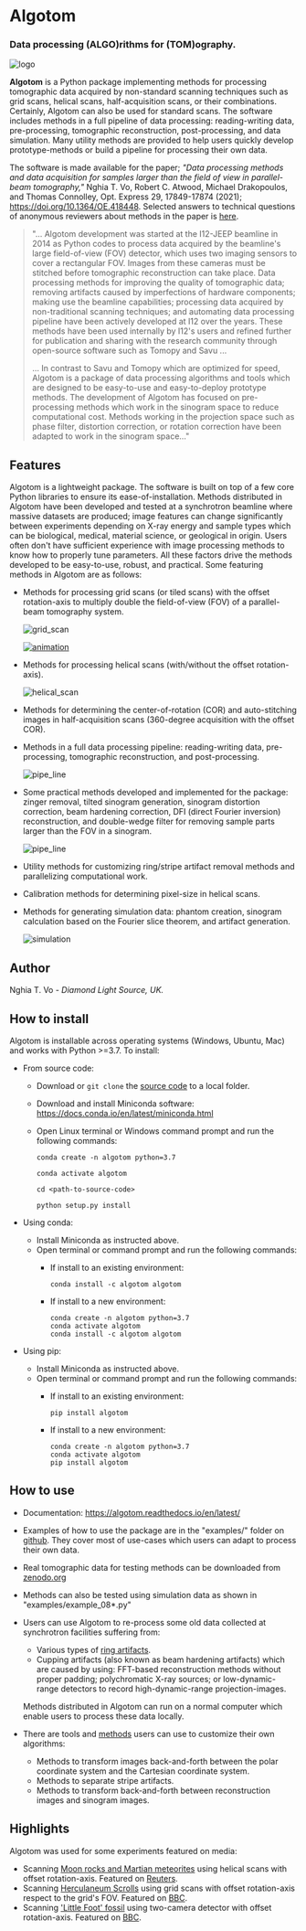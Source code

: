 # Algotom
### Data processing (**ALGO**)rithms for (**TOM**)ography.

![logo](https://github.com/algotom/algotom/raw/master/figs/readme/logo2.png)

**Algotom** is a Python package implementing methods for processing tomographic
data acquired by non-standard scanning techniques such as grid scans, helical 
scans, half-acquisition scans, or their combinations. Certainly, Algotom can 
also be used for standard scans. The software includes methods in a full 
pipeline of data processing: reading-writing data, pre-processing, tomographic 
reconstruction, post-processing, and data simulation. Many utility methods are 
provided to help users quickly develop prototype-methods or build a pipeline for
processing their own data.

The software is made available for the paper; *"Data processing methods and data 
acquisition for samples larger than the field of view in parallel-beam tomography,"*
Nghia T. Vo, Robert C. Atwood, Michael Drakopoulos, and Thomas Connolley, Opt. 
Express 29, 17849-17874 (2021); https://doi.org/10.1364/OE.418448. Selected
answers to technical questions of anonymous reviewers about methods in the paper
is [here](https://www.researchgate.net/profile/Nghia-T-Vo/publication/351559034_Selected_replies_to_technical_questions_from_reviewerspdf/data/609d2c69a6fdcc9aa7e697ea/Selected-replies-to-technical-questions-from-reviewers.pdf).     

> "... Algotom development was started at the I12-JEEP beamline in 2014 as Python
> codes to process data acquired by the beamline's large field-of-view (FOV) detector, 
> which uses two imaging sensors to cover a rectangular FOV. Images from these 
> cameras must be stitched before tomographic reconstruction can take place. 
> Data processing methods for improving the quality of tomographic data; 
> removing artifacts caused by imperfections of hardware components; 
> making use the beamline capabilities; processing data acquired by non-traditional
> scanning techniques; and automating data processing pipeline have been actively
> developed at I12 over the years. These methods have been used internally by I12's
> users and refined further for publication and sharing with the research community
> through open-source software such as Tomopy and Savu ...
> 
> ... In contrast to Savu and Tomopy which are optimized for speed, Algotom is a 
> package of data processing algorithms and tools which are designed to be 
> easy-to-use and easy-to-deploy prototype methods. The development of Algotom 
> has focused on pre-processing methods which work in the sinogram space to 
> reduce computational cost. Methods working in the projection space such as 
> phase filter, distortion correction, or rotation correction have been adapted 
> to work in the sinogram space..." 

Features
--------
Algotom is a lightweight package. The software is built on top of a few core
Python libraries to ensure its ease-of-installation. Methods distributed in 
Algotom have been developed and tested at a synchrotron beamline where massive
datasets are produced; image features can change significantly between 
experiments depending on X-ray energy and sample types which can be biological, 
medical, material science, or geological in origin. Users often don't have 
sufficient experience with image processing methods to know how to properly 
tune parameters. All these factors drive the methods developed to be 
easy-to-use, robust, and practical. Some featuring methods in Algotom are as 
follows:
- Methods for processing grid scans (or tiled scans) with the offset rotation-axis 
  to multiply double the field-of-view (FOV) of a parallel-beam tomography system.
  
  ![grid_scan](https://github.com/algotom/algotom/raw/master/figs/readme/grid_scan.jpg)
 
  [![animation](https://github.com/algotom/algotom/raw/master/figs/readme/thumbnail.png)](https://www.youtube.com/watch?v=CNRGutasp0c)
  
- Methods for processing helical scans (with/without the offset rotation-axis).
  
  ![helical_scan](https://github.com/algotom/algotom/raw/master/figs/readme/helical_scan.jpg)

- Methods for determining the center-of-rotation (COR) and auto-stitching images 
  in half-acquisition scans (360-degree acquisition with the offset COR).
  
- Methods in a full data processing pipeline: reading-writing data, 
  pre-processing, tomographic reconstruction, and post-processing.
  
  ![pipe_line](https://github.com/algotom/algotom/raw/master/figs/readme/data_processing_space.png) 

- Some practical methods developed and implemented for the package:
  zinger removal, tilted sinogram generation, sinogram distortion correction, 
  beam hardening correction, DFI (direct Fourier inversion) reconstruction, 
  and double-wedge filter for removing sample parts larger than the FOV in
  a sinogram.
  
  ![pipe_line](https://github.com/algotom/algotom/raw/master/figs/readme/double_wedge_filter.jpg)
  
- Utility methods for customizing ring/stripe artifact removal methods and 
  parallelizing computational work.
- Calibration methods for determining pixel-size in helical scans.
- Methods for generating simulation data: phantom creation, sinogram calculation
  based on the Fourier slice theorem, and artifact generation.
  
  ![simulation](https://github.com/algotom/algotom/raw/master/figs/readme/simulation.png)

Author
------

Nghia T. Vo - *Diamond Light Source, UK.*  

How to install
--------------
Algotom is installable across operating systems (Windows, Ubuntu, Mac) and 
works with Python >=3.7. To install:
- From source code:
  + Download or `git clone` the [source code](https://github.com/algotom/algotom) to a local folder.
  + Download and install Miniconda software: https://docs.conda.io/en/latest/miniconda.html
  + Open Linux terminal or Windows command prompt and run the following commands:
      
      `conda create -n algotom python=3.7`
      
      `conda activate algotom`
      
      `cd <path-to-source-code>`
      
      `python setup.py install`
- Using conda:
  + Install Miniconda as instructed above.
  + Open terminal or command prompt and run the following commands:
    * If install to an existing environment:
    
      `conda install -c algotom algotom`
    * If install to a new environment:
      ```commandline
      conda create -n algotom python=3.7
      conda activate algotom
      conda install -c algotom algotom
      ```

- Using pip:
  + Install Miniconda as instructed above.
  + Open terminal or command prompt and run the following commands:
    * If install to an existing environment:  
      
      `pip install algotom`
    * If install to a new environment:
      ```commandline
      conda create -n algotom python=3.7
      conda activate algotom
      pip install algotom
      ```

 How to use
----------
- Documentation: https://algotom.readthedocs.io/en/latest/
- Examples of how to use the package are in the "examples/" folder on [github](https://github.com/algotom/algotom). 
  They cover most of use-cases which users can adapt to process their own data.
- Real tomographic data for testing methods can be downloaded from [zenodo.org](https://www.zenodo.org/search?page=1&size=20&q=tomographic%20data%20nghia%20vo&type=dataset)
- Methods can also be tested using simulation data as shown in "examples/example_08*.py"
- Users can use Algotom to re-process some old data collected at synchrotron facilities suffering from:
  + Various types of [ring artifacts](https://sarepy.readthedocs.io/). 
  + Cupping artifacts (also known as beam hardening artifacts) which 
    are caused by using: FFT-based reconstruction methods without proper padding; 
    polychromatic X-ray sources; or low-dynamic-range detectors to record 
    high-dynamic-range projection-images.       
  
  Methods distributed in Algotom can run on a normal computer which enable users
  to process these data locally. 
- There are tools and [methods](https://sarepy.readthedocs.io/toc/section5.html) users can use to customize their own algorithms:
  + Methods to transform images back-and-forth between the polar coordinate 
    system and the Cartesian coordinate system.
  + Methods to separate stripe artifacts.
  + Methods to transform back-and-forth between reconstruction images and 
    sinogram images.
 
Highlights
-----------

Algotom was used for some experiments featured on media:
- Scanning [Moon rocks and Martian meteorites](https://www.diamond.ac.uk/Home/News/LatestNews/2019/17-07-2019.html) 
  using helical scans with offset rotation-axis. Featured on [Reuters](https://www.reuters.com/article/idUKKCN1UC16V?edition-redirect=uk).
- Scanning [Herculaneum Scrolls](https://www.diamond.ac.uk/Home/News/LatestNews/2019/03-10-2019.html) 
  using grid scans with offset rotation-axis respect to the grid's FOV. Featured on [BBC](https://www.bbc.co.uk/news/av/uk-england-oxfordshire-49926789).
- Scanning ['Little Foot' fossil](https://www.diamond.ac.uk/Home/News/LatestNews/2021/02-03-21.html) 
  using two-camera detector with offset rotation-axis. Featured on [BBC](https://www.bbc.co.uk/news/science-environment-56241509). 

